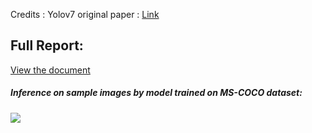 Credits : Yolov7 original paper : [Link](https://github.com/Rakshith-Ram/YoloV7_implementation_and_Pothole_detection/blob/main/yolov7.pdf)


## Full Report:
[View the document](https://github.com/Rakshith-Ram/YoloV7_implementation_and_Pothole_detection/blob/main/Final_report_Rakshith_Ram.pdf)


##### Inference on sample images by model trained on MS-COCO dataset:
![](https://github.com/Rakshith-Ram/YoloV7_implementation_and_Pothole_detection/blob/main/coco.png)

